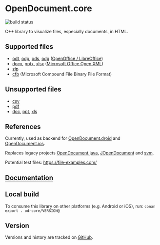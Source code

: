 # OpenDocument.core

![build status](https://github.com/opendocument-app/OpenDocument.core/workflows/build_test/badge.svg)

C++ library to visualize files, especially documents, in HTML.

## Supported files

- [odt](https://github.com/opendocument-app/OpenDocument.core/issues/92), [odp](https://github.com/opendocument-app/OpenDocument.core/issues/93), [ods](https://github.com/opendocument-app/OpenDocument.core/issues/94), [odg](https://github.com/opendocument-app/OpenDocument.core/issues/96) ([OpenOffice / LibreOffice](https://github.com/opendocument-app/OpenDocument.core/issues/111))
- [docx](https://github.com/opendocument-app/OpenDocument.core/issues/86), [pptx](https://github.com/opendocument-app/OpenDocument.core/issues/85), [xlsx](https://github.com/opendocument-app/OpenDocument.core/issues/87) ([Microsoft Office Open XML](https://github.com/opendocument-app/OpenDocument.core/issues/112))
- [zip](https://github.com/opendocument-app/OpenDocument.core/issues/109)
- [cfb](https://github.com/opendocument-app/OpenDocument.core/issues/110) (Microsoft Compound File Binary File Format)

## Unsupported files

- [csv](https://github.com/opendocument-app/OpenDocument.core/issues/107)
- [pdf](https://github.com/opendocument-app/OpenDocument.core/issues/108)
- [doc](https://github.com/opendocument-app/OpenDocument.core/issues/104), [ppt](https://github.com/opendocument-app/OpenDocument.core/issues/106), [xls](https://github.com/opendocument-app/OpenDocument.core/issues/105)

## References

Currently, used as backend for [OpenDocument.droid](https://github.com/opendocument-app/OpenDocument.droid) and [OpenDocument.ios](https://github.com/opendocument-app/OpenDocument.ios).

Replaces legacy projects [OpenDocument.java](https://github.com/andiwand/OpenDocument.java), [JOpenDocument](https://github.com/andiwand/JOpenDocument) and [svm](https://github.com/andiwand/svm).

Potential test files: https://file-examples.com/

## [Documentation](docs/README.md)

## Local build

To consume this library on other platforms (e.g. Android or iOS), run: `conan export . odrcore/VERSION@`

## Version

Versions and history are tracked on [GitHub](https://github.com/opendocument-app/OpenDocument.core).
